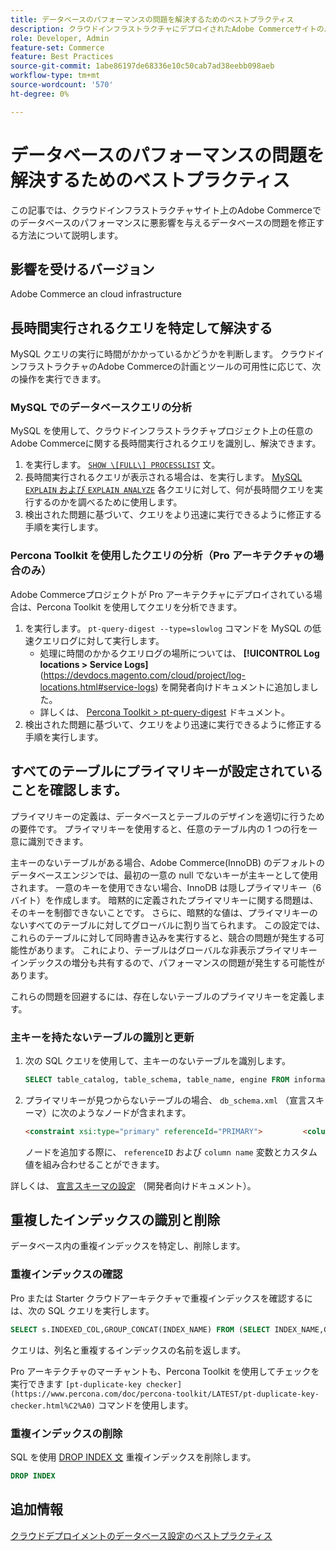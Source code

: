 ```yaml
---
title: データベースのパフォーマンスの問題を解決するためのベストプラクティス
description: クラウドインフラストラクチャにデプロイされたAdobe Commerceサイトのパフォーマンスが低下するデータベースの問題を修正する方法について説明します。
role: Developer, Admin
feature-set: Commerce
feature: Best Practices
source-git-commit: 1abe86197de68336e10c50cab7ad38eebb098aeb
workflow-type: tm+mt
source-wordcount: '570'
ht-degree: 0%

---
```



<!--Consider moving this topic to the Maintenance section-->

# データベースのパフォーマンスの問題を解決するためのベストプラクティス

この記事では、クラウドインフラストラクチャサイト上のAdobe Commerceでのデータベースのパフォーマンスに悪影響を与えるデータベースの問題を修正する方法について説明します。

## 影響を受けるバージョン

Adobe Commerce an cloud infrastructure

## 長時間実行されるクエリを特定して解決する

MySQL クエリの実行に時間がかかっているかどうかを判断します。 クラウドインフラストラクチャのAdobe Commerceの計画とツールの可用性に応じて、次の操作を実行できます。

### MySQL でのデータベースクエリの分析

MySQL を使用して、クラウドインフラストラクチャプロジェクト上の任意のAdobe Commerceに関する長時間実行されるクエリを識別し、解決できます。

1. を実行します。 [`SHOW \[FULL\] PROCESSLIST`](https://dev.mysql.com/doc/refman/8.0/en/show-processlist.html) 文。
1. 長時間実行されるクエリが表示される場合は、を実行します。 [MySQL `EXPLAIN` および `EXPLAIN ANALYZE`](https://mysqlserverteam.com/mysql-explain-analyze/) 各クエリに対して、何が長時間クエリを実行するのかを調べるために使用します。
1. 検出された問題に基づいて、クエリをより迅速に実行できるように修正する手順を実行します。

### Percona Toolkit を使用したクエリの分析（Pro アーキテクチャの場合のみ）

Adobe Commerceプロジェクトが Pro アーキテクチャにデプロイされている場合は、Percona Toolkit を使用してクエリを分析できます。

1. を実行します。 `pt-query-digest --type=slowlog` コマンドを MySQL の低速クエリログに対して実行します。
   * 処理に時間のかかるクエリログの場所については、 **[!UICONTROL Log locations > Service Logs]**(https://devdocs.magento.com/cloud/project/log-locations.html#service-logs) を開発者向けドキュメントに追加しました。
   * 詳しくは、 [Percona Toolkit > pt-query-digest](https://www.percona.com/doc/percona-toolkit/LATEST/pt-query-digest.html#pt-query-digest) ドキュメント。
1. 検出された問題に基づいて、クエリをより迅速に実行できるように修正する手順を実行します。

## すべてのテーブルにプライマリキーが設定されていることを確認します。

プライマリキーの定義は、データベースとテーブルのデザインを適切に行うための要件です。 プライマリキーを使用すると、任意のテーブル内の 1 つの行を一意に識別できます。

主キーのないテーブルがある場合、Adobe Commerce(InnoDB) のデフォルトのデータベースエンジンでは、最初の一意の null でないキーが主キーとして使用されます。 一意のキーを使用できない場合、InnoDB は隠しプライマリキー（6 バイト）を作成します。 暗黙的に定義されたプライマリキーに関する問題は、そのキーを制御できないことです。 さらに、暗黙的な値は、プライマリキーのないすべてのテーブルに対してグローバルに割り当てられます。 この設定では、これらのテーブルに対して同時書き込みを実行すると、競合の問題が発生する可能性があります。 これにより、テーブルはグローバルな非表示プライマリキーインデックスの増分も共有するので、パフォーマンスの問題が発生する可能性があります。

これらの問題を回避するには、存在しないテーブルのプライマリキーを定義します。

### 主キーを持たないテーブルの識別と更新

1. 次の SQL クエリを使用して、主キーのないテーブルを識別します。

   ```sql
   SELECT table_catalog, table_schema, table_name, engine FROM information_schema.tables        WHERE (table_catalog, table_schema, table_name) NOT IN (SELECT table_catalog, table_schema, table_name FROM information_schema.table_constraints  WHERE constraint_type = 'PRIMARY KEY') AND table_schema NOT IN ('information_schema', 'pg_catalog');    
   ```

1. プライマリキーが見つからないテーブルの場合、 `db_schema.xml` （宣言スキーマ）に次のようなノードが含まれます。

   ```html
   <constraint xsi:type="primary" referenceId="PRIMARY">         <column name="id_column"/>     </constraint>    
   ```

   ノードを追加する際に、 `referenceID` および `column name` 変数とカスタム値を組み合わせることができます。

詳しくは、 [宣言スキーマの設定](https://developer.adobe.com/commerce/php/development/components/declarative-schema/configuration/) （開発者向けドキュメント）。

## 重複したインデックスの識別と削除

データベース内の重複インデックスを特定し、削除します。

### 重複インデックスの確認

Pro または Starter クラウドアーキテクチャで重複インデックスを確認するには、次の SQL クエリを実行します。

```sql
SELECT s.INDEXED_COL,GROUP_CONCAT(INDEX_NAME) FROM (SELECT INDEX_NAME,GROUP_CONCAT(CONCAT(TABLE_NAME,'.',COLUMN_NAME) ORDER BY CONCAT(SEQ_IN_INDEX,COLUMN_NAME)) 'INDEXED_COL' FROM INFORMATION_SCHEMA.STATISTICS WHERE TABLE_SCHEMA = 'db?' GROUP BY INDEX_NAME)as s GROUP BY INDEXED_COL HAVING COUNT(1)>1
```

クエリは、列名と重複するインデックスの名前を返します。

Pro アーキテクチャのマーチャントも、Percona Toolkit を使用してチェックを実行できます  `[pt-duplicate-key checker](https://www.percona.com/doc/percona-toolkit/LATEST/pt-duplicate-key-checker.html%C2%A0)` コマンドを使用します。

### 重複インデックスの削除

SQL を使用 [DROP INDEX 文](https://dev.mysql.com/doc/refman/8.0/en/drop-index.html) 重複インデックスを削除します。

```SQL
DROP INDEX
```

## 追加情報

[クラウドデプロイメントのデータベース設定のベストプラクティス](../planning/database-on-cloud.md)

